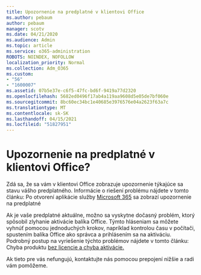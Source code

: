 ```yaml
---
title: Upozornenie na predplatné v klientovi Office
ms.author: pebaum
author: pebaum
manager: scotv
ms.date: 04/21/2020
ms.audience: Admin
ms.topic: article
ms.service: o365-administration
ROBOTS: NOINDEX, NOFOLLOW
localization_priority: Normal
ms.collection: Adm_O365
ms.custom:
- "56"
- "1600007"
ms.assetid: 07b5e37e-c6f5-47fc-bd6f-9419a77d2320
ms.openlocfilehash: 5682ed0496f17ab4a119aa9608d5e05de7bf060e
ms.sourcegitcommit: 8bc60ec34bc1e40685e3976576e04a2623f63a7c
ms.translationtype: MT
ms.contentlocale: sk-SK
ms.lasthandoff: 04/15/2021
ms.locfileid: "51827951"
---
```

# <a name="subscription-notice-in-your-office-client"></a>Upozornenie na predplatné v klientovi Office?

Zdá sa, že sa vám v klientovi Office zobrazuje upozornenie týkajúce sa stavu vášho predplatného. Informácie o riešení problému nájdete v tomto článku: Po otvorení aplikácie služby [Microsoft 365](https://support.office.com/article/A-subscription-notice-appears-when-I-open-an-Office-365-application-4cabe32c-f594-4c0e-9191-3d3ade10cceb.aspx) sa zobrazí upozornenie na predplatné
  
Ak je vaše predplatné aktuálne, možno sa vyskytne dočasný problém, ktorý spôsobil zlyhanie aktivácie balíka Office. Týmto hláseniam sa môžete vyhnúť pomocou jednoduchých krokov, napríklad kontrolou času v počítači, spustením balíka Office ako správca a prihlásením sa na aktiváciu. Podrobný postup na vyriešenie týchto problémov nájdete v tomto článku: Chyba produktu [bez licencie a chyba aktivácie.](https://support.office.com/article/Unlicensed-Product-and-activation-errors-in-Office-0d23d3c0-c19c-4b2f-9845-5344fedc4380.aspx)
  
Ak tieto pre vás nefungujú, kontaktujte nás pomocou prepojení nižšie a radi vám pomôžeme.
